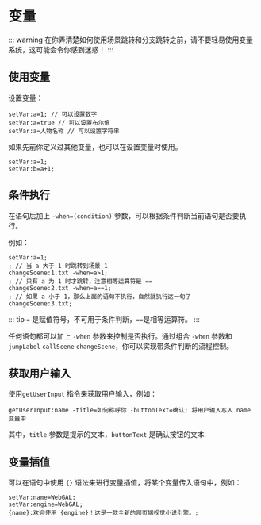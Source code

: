 # 变量

::: warning
在你弄清楚如何使用场景跳转和分支跳转之前，请不要轻易使用变量系统，这可能会令你感到迷惑！
:::

## 使用变量

设置变量：

``` ws
setVar:a=1; // 可以设置数字
setVar:a=true // 可以设置布尔值
setVar:a=人物名称 // 可以设置字符串
```

如果先前你定义过其他变量，也可以在设置变量时使用。

``` ws
setVar:a=1;
setVar:b=a+1;
```

## 条件执行

在语句后加上 `-when=(condition)` 参数，可以根据条件判断当前语句是否要执行。

例如：

``` ws
setVar:a=1;
; // 当 a 大于 1 时跳转到场景 1
changeScene:1.txt -when=a>1;
; // 只有 a 为 1 时才跳转，注意相等运算符是 ==
changeScene:2.txt -when=a==1;
; // 如果 a 小于 1，那么上面的语句不执行，自然就执行这一句了
changeScene:3.txt;

```

::: tip
`=` 是赋值符号，不可用于条件判断，`==`是相等运算符。
:::

任何语句都可以加上 `-when` 参数来控制是否执行。通过组合 `-when` 参数和 `jumpLabel` `callScene` `changeScene`，你可以实现带条件判断的流程控制。

## 获取用户输入

使用`getUserInput` 指令来获取用户输入，例如：

```
getUserInput:name -title=如何称呼你 -buttonText=确认; 将用户输入写入 name 变量中
```

其中，`title` 参数是提示的文本，`buttonText` 是确认按钮的文本

## 变量插值

可以在语句中使用 `{}` 语法来进行变量插值，将某个变量传入语句中，例如：

```
setVar:name=WebGAL;
setVar:engine=WebGAL;
{name}:欢迎使用 {engine}！这是一款全新的网页端视觉小说引擎。;
```

